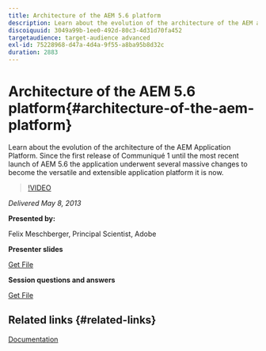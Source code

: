 ```yaml
---
title: Architecture of the AEM 5.6 platform
description: Learn about the evolution of the architecture of the AEM application platform. Since the first release of Communiqué 1, until the most recent launch of AEM 5.6, the application underwent several changes to become the versatile and extensible application platform it is today.
discoiquuid: 3049a99b-1ee0-492d-80c3-4d31d70fa452
targetaudience: target-audience advanced
exl-id: 75228968-d47a-4d4a-9f55-a8ba95b8d32c
duration: 2883
---
```

# Architecture of the AEM 5.6 platform{#architecture-of-the-aem-platform}

Learn about the evolution of the architecture of the AEM Application Platform. Since the first release of Communiqué 1 until the most recent launch of AEM 5.6 the application underwent several massive changes to become the versatile and extensible application platform it is now.

>[!VIDEO](https://video.tv.adobe.com/v/19575/?quality=9)

*Delivered May 8, 2013*

**Presented by:**

Felix Meschberger, Principal Scientist, Adobe

**Presenter slides**

[Get File](assets/20130508-aem56-architecture.pdf)

**Session questions and answers**

[Get File](assets/questionsanswers-aem56-architecture.pdf)

## Related links {#related-links}

[Documentation](https://docs.adobe.com/docs/en/cq/5-6-1/exploring/introduction.html?wcmmode=disabled)

<!--
[Get back to the Overview](https://helpx.adobe.com/experience-manager/kt/eseminars/gems/aem-index.html)
-->
